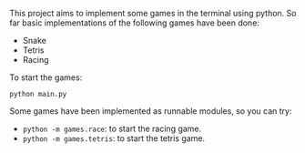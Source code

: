 This project aims to implement some games in the terminal using python.
So far basic implementations of the following games have been done:

- Snake
- Tetris
- Racing

To start the games:

`python main.py`

Some games have been implemented as runnable modules, so you can try:

- `python -m games.race`: to start the racing game.
- `python -m games.tetris`: to start the tetris game.

